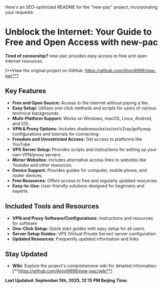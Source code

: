 Here's an SEO-optimized README for the "new-pac" project, incorporating your requests:

# Unblock the Internet: Your Guide to Free and Open Access with new-pac

**Tired of censorship?** new-pac provides easy access to free and open internet resources.

[**View the original project on GitHub: https://github.com/Alvin9999/new-pac**]

## Key Features

*   **Free and Open Source:** Access to the internet without paying a fee.
*   **Easy Setup:** Utilizes one-click methods and scripts for users of various technical backgrounds.
*   **Multi-Platform Support:** Works on Windows, macOS, Linux, Android, and iOS.
*   **VPN & Proxy Options:** Includes shadowsocks/ss/ssr/v2ray/goflyway configurations and tutorials for connecting.
*   **Freedom and Unrestricted Access:** Get access to platforms like YouTube.
*   **VPS Server Setup:** Provides scripts and instructions for setting up your own VPN/proxy servers.
*   **Mirror Websites:** Includes alternative access links to websites like Youtube and other resources.
*   **Device Support:** Provides guides for computer, mobile phone, and router devices.
*   **Free Resources:** Offers access to free and regularly updated resources.
*   **Easy-to-Use:** User-friendly solutions designed for beginners and experts.

## Included Tools and Resources

*   **VPN and Proxy Software/Configurations:** Instructions and resources for software
*   **One-Click Setup:** Quick start guides with easy setup for all users.
*   **Server Setup Guides:** VPS (Virtual Private Server) server configuration
*   **Updated Resources:** Frequently updated information and links

## Stay Updated

*   **Wiki:** Explore the project's comprehensive wiki for detailed information: [**https://github.com/Alvin9999/new-pac/wiki**]

**Last Updated: September 5th, 2025, 12:15 PM Beijing Time.**